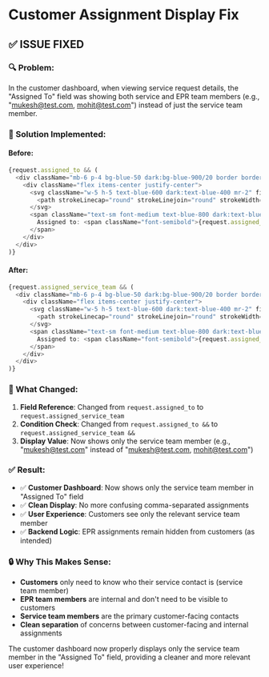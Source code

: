 # Customer Assignment Display Fix

## ✅ **ISSUE FIXED**

### **🔍 Problem:**
In the customer dashboard, when viewing service request details, the "Assigned To" field was showing both service and EPR team members (e.g., "mukesh@test.com, mohit@test.com") instead of just the service team member.

### **🔧 Solution Implemented:**

#### **Before:**
```typescript
{request.assigned_to && (
  <div className="mb-6 p-4 bg-blue-50 dark:bg-blue-900/20 border border-blue-200 dark:border-blue-800 rounded-lg">
    <div className="flex items-center justify-center">
      <svg className="w-5 h-5 text-blue-600 dark:text-blue-400 mr-2" fill="none" stroke="currentColor" viewBox="0 0 24 24">
        <path strokeLinecap="round" strokeLinejoin="round" strokeWidth={2} d="M16 7a4 4 0 11-8 0 4 4 0 018 0zM12 14a7 7 0 00-7 7h14a7 7 0 00-7-7z" />
      </svg>
      <span className="text-sm font-medium text-blue-800 dark:text-blue-200">
        Assigned to: <span className="font-semibold">{request.assigned_to}</span>
      </span>
    </div>
  </div>
)}
```

#### **After:**
```typescript
{request.assigned_service_team && (
  <div className="mb-6 p-4 bg-blue-50 dark:bg-blue-900/20 border border-blue-200 dark:border-blue-800 rounded-lg">
    <div className="flex items-center justify-center">
      <svg className="w-5 h-5 text-blue-600 dark:text-blue-400 mr-2" fill="none" stroke="currentColor" viewBox="0 0 24 24">
        <path strokeLinecap="round" strokeLinejoin="round" strokeWidth={2} d="M16 7a4 4 0 11-8 0 4 4 0 018 0zM12 14a7 7 0 00-7 7h14a7 7 0 00-7-7z" />
      </svg>
      <span className="text-sm font-medium text-blue-800 dark:text-blue-200">
        Assigned to: <span className="font-semibold">{request.assigned_service_team}</span>
      </span>
    </div>
  </div>
)}
```

### **🎯 What Changed:**

1. **Field Reference**: Changed from `request.assigned_to` to `request.assigned_service_team`
2. **Condition Check**: Changed from `request.assigned_to &&` to `request.assigned_service_team &&`
3. **Display Value**: Now shows only the service team member (e.g., "mukesh@test.com" instead of "mukesh@test.com, mohit@test.com")

### **✅ Result:**
- ✅ **Customer Dashboard**: Now shows only the service team member in "Assigned To" field
- ✅ **Clean Display**: No more confusing comma-separated assignments
- ✅ **User Experience**: Customers see only the relevant service team member
- ✅ **Backend Logic**: EPR assignments remain hidden from customers (as intended)

### **🔒 Why This Makes Sense:**
- **Customers** only need to know who their service contact is (service team member)
- **EPR team members** are internal and don't need to be visible to customers
- **Service team members** are the primary customer-facing contacts
- **Clean separation** of concerns between customer-facing and internal assignments

The customer dashboard now properly displays only the service team member in the "Assigned To" field, providing a cleaner and more relevant user experience!

